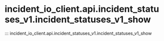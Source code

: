 # incident_io_client.api.incident_statuses_v1.incident_statuses_v1_show

::: incident_io_client.api.incident_statuses_v1.incident_statuses_v1_show